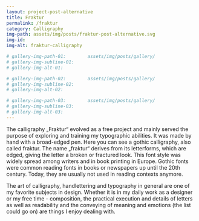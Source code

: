 ```yaml
---
layout: project-post-alternative
title: Fraktur
permalink: /fraktur
category: Calligraphy
img-path: assets/img/posts/fraktur-post-alternative.svg
img-id:
img-alt: fraktur-calligraphy

# gallery-img-path-01:        assets/img/posts/gallery/
# gallery-img-subline-01:     
# gallery-img-alt-01:         

# gallery-img-path-02:        assets/img/posts/gallery/
# gallery-img-subline-02:     
# gallery-img-alt-02:         

# gallery-img-path-03:        assets/img/posts/gallery/
# gallery-img-subline-03:     
# gallery-img-alt-03:       
---
```


The calligraphy „Fraktur“ evolved as a free project and mainly served the purpose of exploring and training my typographic abilities. It was made by hand with a broad-edged pen. Here you can see a gothic calligraphy, also called fraktur. The name „fraktur“ derives from its letterforms, which are edged, giving the letter a broken or fractured look. This font style was widely spread among writers and in book printing in Europe. Gothic fonts were common reading fonts in books or newspapers up until the 20th century. Today, they are usually not used in reading contexts anymore.

The art of calligraphy, handlettering and typography in general are one of my favorite subjects in design. Whether it is in my daily work as a designer or my free time - composition, the practical execution and details of letters as well as readability and the conveying of meaning and emotions (the list could go on) are things I enjoy dealing with.
